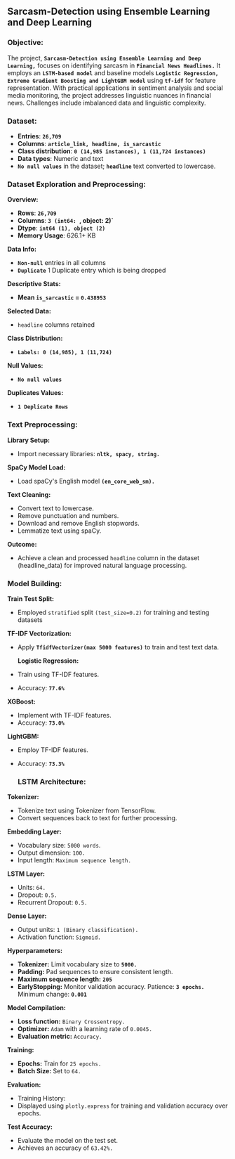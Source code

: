 ## Sarcasm-Detection using Ensemble Learning and Deep Learning

### Objective:

The project, **`Sarcasm-Detection using Ensemble Learning and Deep Learning,`** focuses on identifying sarcasm in **`Financial News Headlines.`** It employs an **`LSTM-based model`** and baseline models **`Logistic Regression, Extreme Gradient Boosting and LightGBM model`** using **`tf-idf`** for feature representation. With practical applications in sentiment analysis and social media monitoring, the project addresses linguistic nuances in financial news. Challenges include imbalanced data and linguistic complexity.

### Dataset:

- **Entries**: **`26,709`**
- **Columns**: **`article_link, headline, is_sarcastic`**
- **Class distribution**: **`0 (14,985 instances), 1 (11,724 instances)`**
- **Data types**: Numeric and text
- **`No null values`** in the dataset; **`headline`** text converted to lowercase.

### Dataset Exploration and Preprocessing:

 **Overview:**

- **Rows**: **`26,709`**
- **Columns**: **`3 (int64: `, object: 2)`**
- **Dtype**: **`int64 (1), object (2)`**
- **Memory Usage**: 626.1+ KB

**Data Info:**

- **`Non-null`** entries in all columns
- **`Duplicate`** 1 Duplicate entry which is being dropped

**Descriptive Stats:**

- **Mean `is_sarcastic` = `0.438953`**

**Selected Data:**

- `headline` columns retained

 **Class Distribution:**

- **`Labels: 0 (14,985), 1 (11,724)`**

 **Null Values:**

- **`No null values`**

 **Duplicates Values:**
 
- **`1 Deplicate Rows`**

### Text Preprocessing: 

**Library Setup:**
- Import necessary libraries: **`nltk, spacy, string.`**

**SpaCy Model Load:**
- Load spaCy's English model **`(en_core_web_sm).`**
  
**Text Cleaning:**

- Convert text to lowercase.
- Remove punctuation and numbers.
- Download and remove English stopwords.
- Lemmatize text using spaCy.
  
**Outcome:**
- Achieve a clean and processed `headline` column in the dataset (headline_data) for improved natural language processing.

### Model Building:

  **Train Test Split:**
- Employed `stratified` split `(test_size=0.2)` for training and testing datasets

 **TF-IDF Vectorization:**
- Apply **`TfidfVectorizer(max 5000 features)`** to train and test text data.

  **Logistic Regression:**
- Train using TF-IDF features.
- Accuracy: **`77.6%`**
  
**XGBoost:**
- Implement with TF-IDF features.
- Accuracy: **`73.0%`**

**LightGBM:**
- Employ TF-IDF features.
- Accuracy: **`73.3%`**

  ### LSTM Architecture:
  
**Tokenizer:**
- Tokenize text using Tokenizer from TensorFlow.
- Convert sequences back to text for further processing.

**Embedding Layer:**
- Vocabulary size: `5000 words`.
- Output dimension: `100.`
- Input length: `Maximum sequence length.`
  
**LSTM Layer:**
- Units: `64.`
- Dropout: `0.5.`
- Recurrent Dropout: `0.5.`
  
**Dense Layer:**
- Output units: `1 (Binary classification).`
- Activation function: `Sigmoid.`
  
**Hyperparameters:**
- **Tokenizer:** Limit vocabulary size to **`5000.`**
- **Padding:** Pad sequences to ensure consistent length.
- **Maximum sequence length:** **`205`**
- **EarlyStopping:** Monitor validation accuracy. Patience: **`3 epochs.`** Minimum change: **`0.001`**
  
**Model Compilation:**
- **Loss function:** `Binary Crossentropy.`
- **Optimizer:** `Adam` with a learning rate of `0.0045.`
- **Evaluation metric:** `Accuracy.`
  
**Training:**
- **Epochs:** Train for `25 epochs.`
- **Batch Size:** Set to `64.`
  
**Evaluation:**
- Training History:
- Displayed using `plotly.express` for training and validation accuracy over epochs.

**Test Accuracy:**
- Evaluate the model on the test set.
- Achieves an accuracy of `63.42%.`
  
    
